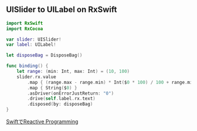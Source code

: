 ## UISlider to UILabel on RxSwift

```swift
import RxSwift
import RxCocoa

var slider: UISlider!
var label: UILabel!

let disposeBag = DisposeBag()

func binding() {
    let range: (min: Int, max: Int) = (10, 100)
    slider.rx.value
        .map { (range.max - range.min) * Int($0 * 100) / 100 + range.min }
        .map { String($0) }
        .asDriver(onErrorJustReturn: "0")
        .drive(self.label.rx.text)
        .disposed(by: disposeBag)
}
```

[SwiftでReactive Programming](https://qiita.com/shoheiyokoyama/items/60aa617ab39778d73110)
